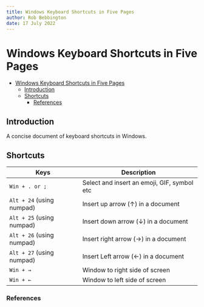 ```yaml
---
title: Windows Keyboard Shortcuts in Five Pages
author: Rob Bebbington
date: 17 July 2022
---
```


# Windows Keyboard Shortcuts in Five Pages

- [Windows Keyboard Shortcuts in Five Pages](#windows-keyboard-shortcuts-in-five-pages)
  - [Introduction](#introduction)
  - [Shortcuts](#shortcuts)
    - [References](#references)

## Introduction

A concise document of keyboard shortcuts in Windows.

## Shortcuts

|Keys|Description|
-|-
`Win + . or ;`|Select and insert an emoji, GIF, symbol etc
`Alt + 24` (using numpad)| Insert up arrow (↑) in a document
`Alt + 25` (using numpad)| Insert down arrow (↓) in a document
`Alt + 26` (using numpad)| Insert right arrow (→) in a document
`Alt + 27` (using numpad)| Insert Left arrow (←) in a document
`Win + →`|Window to right side of screen
`Win + ←`|Window to left side of screen

### References
